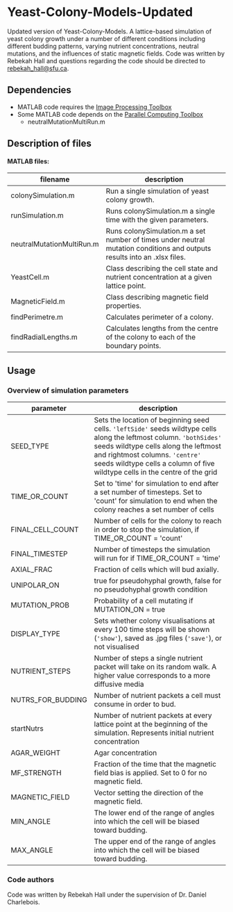 # Yeast-Colony-Models-Updated

Updated version of Yeast-Colony-Models. A lattice-based simulation of yeast colony growth under a number of different conditions including different budding patterns, varying nutrient concentrations, neutral mutations, and the influences of static magnetic fields. Code was written by Rebekah Hall and questions regarding the code should be directed to rebekah_hall@sfu.ca.


## Dependencies 

- MATLAB code requires the [Image Processing Toolbox](https://www.mathworks.com/products/image.html)
- Some MATLAB code depends on the [Parallel Computing Toolbox](https://www.mathworks.com/products/parallel-computing.html)
  - neutralMutationMultiRun.m

## Description of files

#### MATLAB files:

| filename                    | description                                                  |
| --------------------------- | ------------------------------------------------------------ |
| colonySimulation.m          | Run a single simulation of yeast colony growth.              |
| runSimulation.m             | Runs colonySimulation.m a single time with the given parameters.|
| neutralMutationMultiRun.m       | Runs colonySimulation.m a set number of times under neutral mutation conditions and outputs results into an .xlsx files. |
| YeastCell.m         | Class describing the cell state and nutrient concentration at a given lattice point. |
| MagneticField.m     | Class describing magnetic field properties. |
| findPerimetre.m             | Calculates perimeter of a colony.                            |
| findRadialLengths.m         | Calculates lengths from the centre of the colony to each of the boundary points. |

## Usage

### Overview of simulation parameters

| parameter          | description                                                  |
| ------------------ | ------------------------------------------------------------ |
| SEED_TYPE          | Sets the location of beginning seed cells. `'leftSide'` seeds wildtype cells along the leftmost column. `'bothSides'` seeds wildtype cells along the leftmost and rightmost columns. `'centre'` seeds wildtype cells a column of five wildtype cells in the centre of the grid |
| TIME_OR_COUNT      | Set to 'time' for simulation to end after a set number of timesteps. Set to 'count' for simulation to end when the colony reaches a set number of cells |
| FINAL_CELL_COUNT   | Number of cells for the colony to reach in order to stop the simulation, if TIME_OR_COUNT = 'count' |
| FINAL_TIMESTEP     | Number of timesteps the simulation will run for if TIME_OR_COUNT = 'time' |
| AXIAL_FRAC         | Fraction of cells which will bud axially.                    |
| UNIPOLAR_ON        | true for pseudohyphal growth, false for no pseudohyphal growth condition |
| MUTATION_PROB      | Probability of a cell mutating if MUTATION_ON = true         |
| DISPLAY_TYPE     | Sets whether colony visualisations at every 100 time steps will be shown (`'show'`), saved as .jpg files (`'save'`), or not visualised |
| NUTRIENT_STEPS            | Number of steps a single nutrient packet will take on its random walk. A higher value corresponds to a more diffusive media |
| NUTRS_FOR_BUDDING  | Number of nutrient packets a cell must consume in order to bud. |
| startNutrs        | Number of nutrient packets at every lattice point at the beginning of the simulation. Represents initial nutrient concentration |
| AGAR_WEIGHT       | Agar concentration |
| MF_STRENGTH        | Fraction of the time that the magnetic field bias is applied. Set to 0 for no magnetic field. |
| MAGNETIC_FIELD     | Vector setting the direction of the magnetic field.          |
| MIN_ANGLE          | The lower end of the range of angles into which the cell will be biased toward budding. |
| MAX_ANGLE          | The upper end of the range of angles into which the cell will be biased toward budding. |

### Code authors
Code was written by Rebekah Hall under the supervision of Dr. Daniel Charlebois. 






